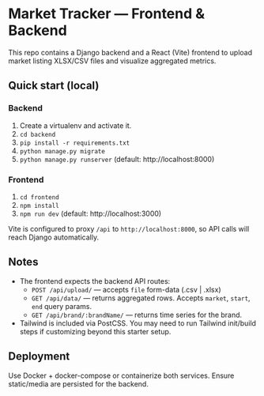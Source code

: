 # Market Tracker — Frontend & Backend

This repo contains a Django backend and a React (Vite) frontend to upload market listing XLSX/CSV files and visualize aggregated metrics.

## Quick start (local)

### Backend
1. Create a virtualenv and activate it.
2. `cd backend`
3. `pip install -r requirements.txt`
4. `python manage.py migrate`
5. `python manage.py runserver` (default: http://localhost:8000)

### Frontend
1. `cd frontend`
2. `npm install`
3. `npm run dev` (default: http://localhost:3000)

Vite is configured to proxy `/api` to `http://localhost:8000`, so API calls will reach Django automatically.

## Notes
- The frontend expects the backend API routes:
  - `POST /api/upload/` — accepts `file` form-data (.csv | .xlsx)
  - `GET /api/data/` — returns aggregated rows. Accepts `market`, `start`, `end` query params.
  - `GET /api/brand/:brandName/` — returns time series for the brand.
- Tailwind is included via PostCSS. You may need to run Tailwind init/build steps if customizing beyond this starter setup.

## Deployment
Use Docker + docker-compose or containerize both services. Ensure static/media are persisted for the backend.